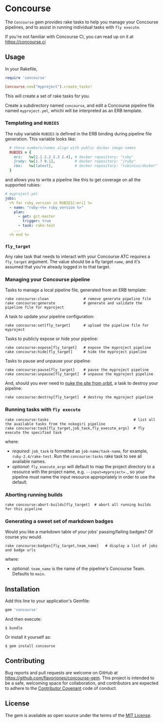 # Concourse

The `Concourse` gem provides rake tasks to help you manage your Concourse pipelines, and to assist in running individual tasks with `fly execute`.

If you're not familiar with Concourse CI, you can read up on it at https://concourse.ci


## Usage

In your Rakefile,

``` ruby
require 'concourse'

Concourse.new("myproject").create_tasks!
```

This will create a set of rake tasks for you.

Create a subdirectory named `concourse`, and edit a Concourse pipeline file named `myproject.yml`, whichi will be interpreted as an ERB template.


### Templating and `RUBIES`

The ruby variable `RUBIES` is defined in the ERB binding during pipeline file generation. This variable looks like:

``` ruby
  # these numbers/names align with public docker image names
  RUBIES = {
    mri:   %w[2.1 2.2 2.3 2.4], # docker repository: "ruby"
    jruby: %w[1.7 9.1],         # docker repository: "jruby"
    rbx:   %w[latest],          # docker repository: "rubinius/docker"
  }
```

and allows you to write a pipeline like this to get coverage on all the supported rubies:

``` yaml
# myproject.yml
jobs:
  <% for ruby_version in RUBIES[:mri] %>
  - name: "ruby-<%= ruby_version %>"
    plan:
      - get: git-master
        trigger: true
      - task: rake-test
    ...
  <% end %>
```


### `fly_target`

Any rake task that needs to interact with your Concourse ATC requires a `fly_target` argument. The value should be a fly target `name`, and it's assumed that you're already logged in to that target.


### Managing your Concourse pipeline

Tasks to manage a local pipeline file, generated from an ERB template:

```
rake concourse:clean                # remove generate pipeline file
rake concourse:generate             # generate and validate the pipeline file for myproject
```

A task to update your pipeline configuration:

```
rake concourse:set[fly_target]      # upload the pipeline file for myproject
```

Tasks to publicly expose or hide your pipeline:

```
rake concourse:expose[fly_target]   # expose the myproject pipeline
rake concourse:hide[fly_target]     # hide the myproject pipeline
```

Tasks to pause and unpause your pipeline:

```
rake concourse:pause[fly_target]    # pause the myproject pipeline
rake concourse:unpause[fly_target]  # unpause the myproject pipeline
```

And, should you ever need to [nuke the site from orbit][ripley], a task to destroy your pipeline:

```
rake concourse:destroy[fly_target]  # destroy the myproject pipeline
```


  [ripley]: https://www.youtube.com/watch?v=aCbfMkh940Q

### Running tasks with `fly execute`

```
rake concourse:tasks                                       # list all the available tasks from the nokogiri pipeline
rake concourse:task[fly_target,job_task,fly_execute_args]  # fly execute the specified task
```

where:

* _required_: `job_task` is formatted as `job-name/task-name`, for example, `ruby-2.4/rake-test`. Run the `concourse:tasks` rake task to see all available names.
* _optional_: `fly_execute_args` will default to map the project directory to a resource with the project name, e.g. `--input=myproject=.`, so your pipeline must name the input resource appropriately in order to use the default.


### Aborting running builds

```
rake concourse:abort-builds[fly_target]  # abort all running builds for this pipeline
```


### Generating a sweet set of markdown badges

Would you like a markdown table of your jobs' passing/failing badges? Of course you would.

```
rake concourse:badges[fly_target,team_name]   # display a list of jobs and badge urls
```

where:

* _optional_: `team_name` is the name of the pipeline's Concourse Team. Defaults to `main`.


## Installation

Add this line to your application's Gemfile:

```ruby
gem 'concourse'
```

And then execute:

    $ bundle

Or install it yourself as:

    $ gem install concourse


## Contributing

Bug reports and pull requests are welcome on GitHub at https://github.com/flavorjones/concourse-gem. This project is intended to be a safe, welcoming space for collaboration, and contributors are expected to adhere to the [Contributor Covenant](http://contributor-covenant.org) code of conduct.


## License

The gem is available as open source under the terms of the [MIT License](http://opensource.org/licenses/MIT).
